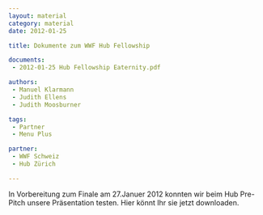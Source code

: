 ```yaml
---
layout: material
category: material
date: 2012-01-25

title: Dokumente zum WWF Hub Fellowship

documents: 
 - 2012-01-25 Hub Fellowship Eaternity.pdf

authors: 
 - Manuel Klarmann
 - Judith Ellens
 - Judith Moosburner

tags:
 - Partner
 - Menu Plus

partner:
 - WWF Schweiz
 - Hub Zürich

---
```



In Vorbereitung zum Finale am 27.Januer 2012 konnten wir beim Hub Pre-Pitch unsere Präsentation testen. Hier könnt Ihr sie jetzt downloaden.

